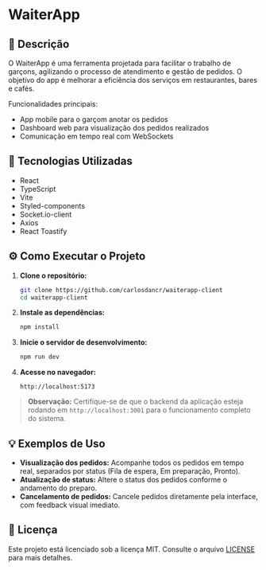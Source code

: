 # WaiterApp

## 📄 Descrição

O WaiterApp é uma ferramenta projetada para facilitar o trabalho de garçons, agilizando o processo de atendimento e gestão de pedidos. O objetivo do app é melhorar a eficiência dos serviços em restaurantes, bares e cafés.

Funcionalidades principais:
- App mobile para o garçom anotar os pedidos
- Dashboard web para visualização dos pedidos realizados
- Comunicação em tempo real com WebSockets

## 🚀 Tecnologias Utilizadas

- React
- TypeScript
- Vite
- Styled-components
- Socket.io-client
- Axios
- React Toastify

## ⚙️ Como Executar o Projeto

1. **Clone o repositório:**
   ```sh
   git clone https://github.com/carlosdancr/waiterapp-client
   cd waiterapp-client
   ```

2. **Instale as dependências:**
   ```sh
   npm install
   ```

3. **Inicie o servidor de desenvolvimento:**
   ```sh
   npm run dev
   ```

4. **Acesse no navegador:**
   ```
   http://localhost:5173
   ```

> **Observação:** Certifique-se de que o backend da aplicação esteja rodando em `http://localhost:3001` para o funcionamento completo do sistema.

## 💡 Exemplos de Uso

- **Visualização dos pedidos:** Acompanhe todos os pedidos em tempo real, separados por status (Fila de espera, Em preparação, Pronto).
- **Atualização de status:** Altere o status dos pedidos conforme o andamento do preparo.
- **Cancelamento de pedidos:** Cancele pedidos diretamente pela interface, com feedback visual imediato.

## 📄 Licença

Este projeto está licenciado sob a licença MIT. Consulte o arquivo [LICENSE](LICENSE) para mais detalhes.

